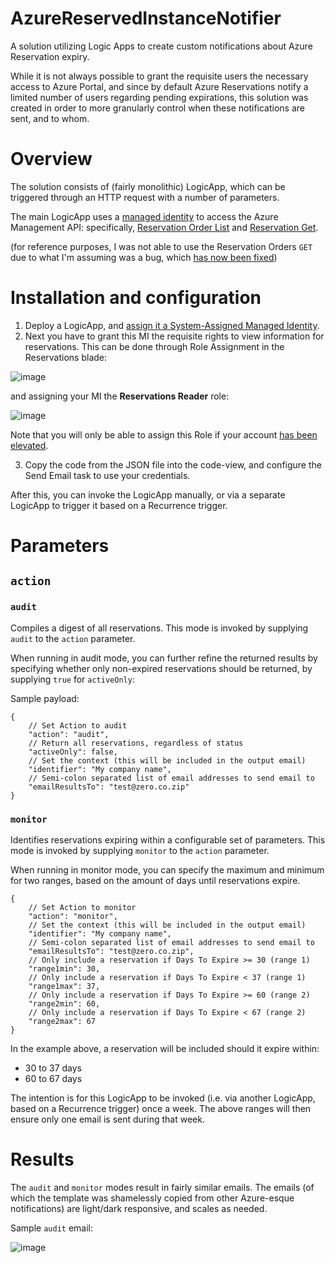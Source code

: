 # AzureReservedInstanceNotifier
A solution utilizing Logic Apps to create custom notifications about Azure Reservation expiry.

While it is not always possible to grant the requisite users the necessary access to Azure Portal, and since by default Azure Reservations notify a limited number of users regarding pending expirations, this solution was created in order to more granularly control when these notifications are sent, and to whom.

# Overview

The solution consists of (fairly monolithic) LogicApp, which can be triggered through an HTTP request with a number of parameters.

The main LogicApp uses a [managed identity](https://learn.microsoft.com/en-us/azure/active-directory/managed-identities-azure-resources/overview) to access the Azure Management API: specifically, [Reservation Order List](https://learn.microsoft.com/en-us/rest/api/reserved-vm-instances/reservation-order/list) and [Reservation Get](https://learn.microsoft.com/en-us/rest/api/reserved-vm-instances/reservation/get).

(for reference purposes, I was not able to use the Reservation Orders `GET` due to what I'm assuming was a bug, which [has now been fixed](https://stackoverflow.com/questions/73815802/azure-management-api-not-returning-reserved-instances))

# Installation and configuration

1. Deploy a LogicApp, and [assign it a System-Assigned Managed Identity](https://learn.microsoft.com/en-us/azure/logic-apps/create-managed-service-identity?tabs=consumption).
2. Next you have to grant this MI the requisite rights to view information for reservations. This can be done through Role Assignment in the Reservations blade:

![image](https://user-images.githubusercontent.com/3426823/205326497-3877420a-4fa6-41ad-aec2-e25a5fae4c29.png)

and assigning your MI the **Reservations Reader** role:

![image](https://user-images.githubusercontent.com/3426823/205326697-116989cc-6628-4925-8ce1-9bf8d519dc4d.png)

Note that you will only be able to assign this Role if your account [has been elevated](https://learn.microsoft.com/en-us/azure/role-based-access-control/elevate-access-global-admin).

3. Copy the code from the JSON file into the code-view, and configure the Send Email task to use your credentials.

After this, you can invoke the LogicApp manually, or via a separate LogicApp to trigger it based on a Recurrence trigger.

# Parameters

## `action`

### `audit`

Compiles a digest of all reservations. This mode is invoked by supplying `audit` to the `action` parameter. 

When running in audit mode, you can further refine the returned results by specifying whether only non-expired reservations should be returned, by supplying `true` for `activeOnly`:

Sample payload:

```
{    
    // Set Action to audit
    "action": "audit",
    // Return all reservations, regardless of status
    "activeOnly": false,    
    // Set the context (this will be included in the output email)
    "identifier": "My company name",    
    // Semi-colon separated list of email addresses to send email to
    "emailResultsTo": "test@zero.co.zip"
}
```

### `monitor`

Identifies reservations expiring within a configurable set of parameters. This mode is invoked by supplying `monitor` to the `action` parameter.

When running in monitor mode, you can specify the maximum and minimum for two ranges, based on the amount of days until reservations expire.

```
{
    // Set Action to monitor
    "action": "monitor",
    // Set the context (this will be included in the output email)
    "identifier": "My company name",
    // Semi-colon separated list of email addresses to send email to
    "emailResultsTo": "test@zero.co.zip",
    // Only include a reservation if Days To Expire >= 30 (range 1)
    "range1min": 30,
    // Only include a reservation if Days To Expire < 37 (range 1)
    "range1max": 37,
    // Only include a reservation if Days To Expire >= 60 (range 2)
    "range2min": 60,
    // Only include a reservation if Days To Expire < 67 (range 2)
    "range2max": 67
}
```

In the example above, a reservation will be included should it expire within:

* 30 to 37 days
* 60 to 67 days

The intention is for this LogicApp to be invoked (i.e. via another LogicApp, based on a Recurrence trigger) once a week. The above ranges will then ensure only one email is sent during that week.

# Results

The `audit` and `monitor` modes result in fairly similar emails. The emails (of which the template was shamelessly copied from other Azure-esque notifications) are light/dark responsive, and scales as needed.

Sample `audit` email:

![image](https://user-images.githubusercontent.com/3426823/205324663-e8a8c3fa-a014-4dd4-97d4-611be7e8ff3b.png)
